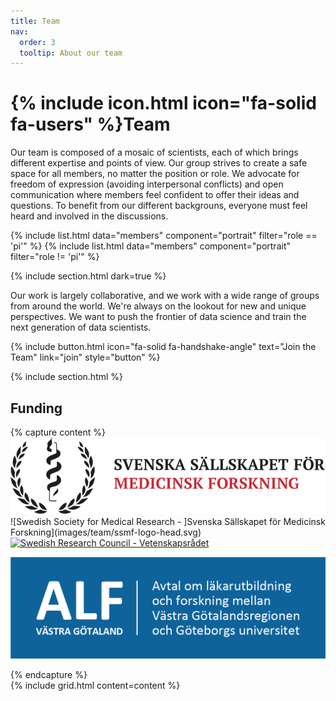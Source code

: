 ```yaml
---
title: Team
nav:
  order: 3
  tooltip: About our team
---
```


# {% include icon.html icon="fa-solid fa-users" %}Team

Our team is composed of a mosaic of scientists, each of which brings different expertise and points of view. Our group strives to create a safe space for all members, no matter the position or role. We advocate for freedom of expression (avoiding interpersonal conflicts) and open communication where members feel confident to offer their ideas and questions. To benefit from our different backgrouns, everyone must feel heard and involved in the discussions. 

{% include list.html data="members" component="portrait" filter="role == 'pi'" %}
{% include list.html data="members" component="portrait" filter="role != 'pi'" %}

{% include section.html dark=true %}

Our work is largely collaborative, and we work with a wide range of groups from around the world. We're always on the lookout for new and unique perspectives.
We want to push the frontier of data science and train the next generation of data scientists.

{%
  include button.html
  icon="fa-solid fa-handshake-angle"
  text="Join the Team"
  link="join"
  style="button"
%}

{% include section.html %}

## Funding

{% capture content %}
[![Swedish Society for Medical Research - Svenska Sällskapet för Medicinsk Forskning](images/team/ssmf-logo-head.svg)](https://www.ssmf.se/)
![Swedish Society for Medical Research - ]Svenska Sällskapet för Medicinsk Forskning](images/team/ssmf-logo-head.svg)
[![Swedish Research Council - Vetenskapsrådet](images/team/logotyp_vetenskapsrådet_liggande_sv.svg)](https://www.vr.se/)

[![ALF-Agreement concerning research and education of doctors](images/team/alf.png)](https://www.alfvastragotaland.se/)
  
{% endcapture %}  
{% include grid.html content=content %}  

